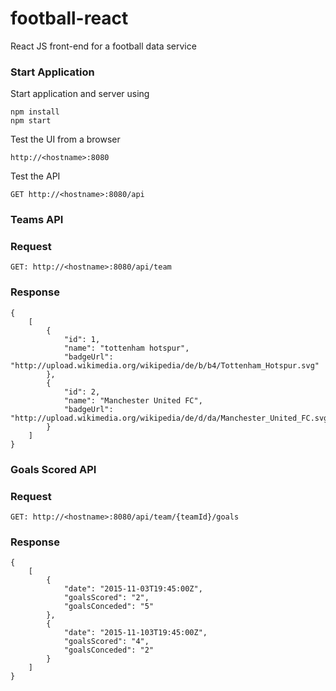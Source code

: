 # football-react
React JS front-end for a football data service

### Start Application

Start application and server using
```
npm install
npm start
```

Test the UI from a browser
```
http://<hostname>:8080
```

Test the API
```
GET http://<hostname>:8080/api
```

### Teams API

### Request
```
GET: http://<hostname>:8080/api/team
```

### Response
```
{
    [
        {
            "id": 1,
            "name": "tottenham hotspur",
            "badgeUrl": "http://upload.wikimedia.org/wikipedia/de/b/b4/Tottenham_Hotspur.svg"
        },
        {
            "id": 2,
            "name": "Manchester United FC",
            "badgeUrl": "http://upload.wikimedia.org/wikipedia/de/d/da/Manchester_United_FC.svg"
        }
    ]
}
```

### Goals Scored API

### Request
```
GET: http://<hostname>:8080/api/team/{teamId}/goals
```

### Response
```
{
    [
        {
            "date": "2015-11-03T19:45:00Z",
            "goalsScored": "2",
            "goalsConceded": "5"
        },
        {
            "date": "2015-11-103T19:45:00Z",
            "goalsScored": "4",
            "goalsConceded": "2"
        }
    ]
}
```


